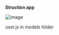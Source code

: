 **Struction app**

![image](https://github.com/user-attachments/assets/a204383c-d236-4727-9807-bc4f03814ad2)

   user.js in models folder

